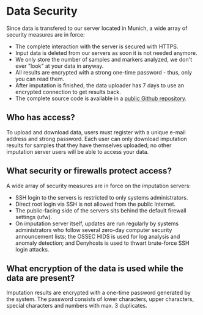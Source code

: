 # Data Security

Since data is transfered to our server located in Munich, a wide array of security measures are in force:

- The complete interaction with the server is secured with HTTPS.
- Input data is deleted from our servers as soon it is not needed anymore.
- We only store the number of samples and markers analyzed, we don't ever "look" at your data in anyway.
- All results are encrypted with a strong one-time password - thus, only you can read them.
- After imputation is finished, the data uploader has 7 days to use an encrypted connection to get results back.
- The complete source code is available in a [public Github repository](https://github.com/genepi/imputationserver/tree/qc-refactoring).


## Who has access?

To upload and download data, users must register with a unique e-mail address and strong password. Each user can only download imputation results for samples that they have themselves uploaded; no other imputation server users will be able to access your data.


## What security or firewalls protect access?

A wide array of security measures are in force on the imputation servers:

- SSH login to the servers is restricted to only systems administrators.
- Direct root login via SSH is not allowed from the public Internet.
- The public-facing side of the servers sits behind the default firewall settings (ufw).
- On imputation server itself, updates are run regularly by systems administrators who follow several zero-day computer security announcement lists; the OSSEC HIDS is used for log analysis and anomaly detection; and Denyhosts is used to thwart brute-force SSH login attacks.


## What encryption of the data is used while the data are present?

Imputation results are encrypted with a one-time password generated by the system. The password consists of lower characters, upper characters, special characters and numbers with max. 3 duplicates.
